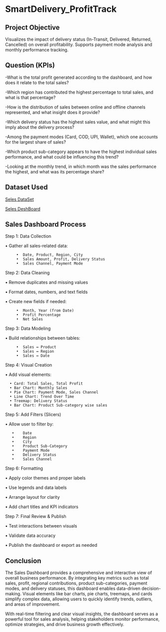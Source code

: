 # SmartDelivery_ProfitTrack

## Project Objective 
Visualizes the impact of delivery status (In-Transit, Delivered, Returned, Cancelled) on overall profitability. Supports payment mode analysis and monthly performance tracking.

## Question (KPIs)
-What is the total profit generated according to the dashboard, and how does it relate to the total sales?

-Which region has contributed the highest percentage to total sales, and what is that percentage?

-How is the distribution of sales between online and offline channels represented, and what insight does it provide?

-Which delivery status has the highest sales value, and what might this imply about the delivery process?

-Among the payment modes (Card, COD, UPI, Wallet), which one accounts for the largest share of sales?

-Which product sub-category appears to have the highest individual sales performance, and what could be influencing this trend?

-Looking at the monthly trend, in which month was the sales performance the highest, and what was its percentage share?

## Dataset Used

<a href="https://github.com/Rohit-Ahirwar/SmartDelivery_ProfitTrack/blob/main/Sales%20DeshBoard%20Data.xlsx">Seles DataSet</a>

<a href="https://github.com/Rohit-Ahirwar/SmartDelivery_ProfitTrack/blob/main/Sales%20Deshboard.png">Seles DeshBoard</a>

 ## Sales Dashboard Process
Step 1: Data Collection

•	Gather all sales-related data:

         •	Date, Product, Region, City
         •	Sales Amount, Profit, Delivery Status
         •	Sales Channel, Payment Mode
         
Step 2: Data Cleaning

•	Remove duplicates and missing values

•	Format dates, numbers, and text fields

•	Create new fields if needed:

         •	Month, Year (from Date)
         •	Profit Percentage
         •	Net Sales
         
Step 3: Data Modeling

•	Build relationships between tables:

         •	Sales ↔ Product
         •	Sales ↔ Region
         •	Sales ↔ Date
Step 4: Visual Creation

•	Add visual elements:
      
      •	Card: Total Sales, Total Profit
      •	Bar Chart: Monthly Sales
      •	Pie Chart: Payment Mode, Sales Channel 
      •	Line Chart: Trend Over Time
      •	Treemap: Delivery Status
      •	Bar Chart: Product Sub-category wise sales
   
Step 5: Add Filters (Slicers)

•	Allow user to filter by:
       
       •	Date
       •	Region
       •	City
       •	Product Sub-Category
       •	Payment Mode
       •	Delivery Status
       •	Sales Channel

Step 6: Formatting

   •	Apply color themes and proper labels
     
   •	Use legends and data labels
     
   •	Arrange layout for clarity
     
   •	Add chart titles and KPI indicators

Step 7: Final Review & Publish

   •	Test interactions between visuals

   •	Validate data accuracy

   •	Publish the dashboard or export as needed

## Conclusion

The Sales Dashboard provides a comprehensive and interactive view of overall business performance. By integrating key metrics such as total sales, profit, regional contributions, product sub-categories, payment modes, and delivery statuses, this dashboard enables data-driven decision-making. Visual elements like bar charts, pie charts, treemaps, and cards simplify complex data, allowing users to quickly identify trends, outliers, and areas of improvement.

With real-time filtering and clear visual insights, the dashboard serves as a powerful tool for sales analysis, helping stakeholders monitor performance, optimize strategies, and drive business growth effectively.

